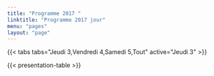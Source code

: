 ```yaml
---
title: "Programme 2017 "
linktitle: "Programme 2017 jour"
menu: "pages"
layout: "page"
---
```


{{< tabs tabs="Jeudi 3,Vendredi 4,Samedi 5,Tout" active="Jeudi 3" >}}

{{< presentation-table >}}

